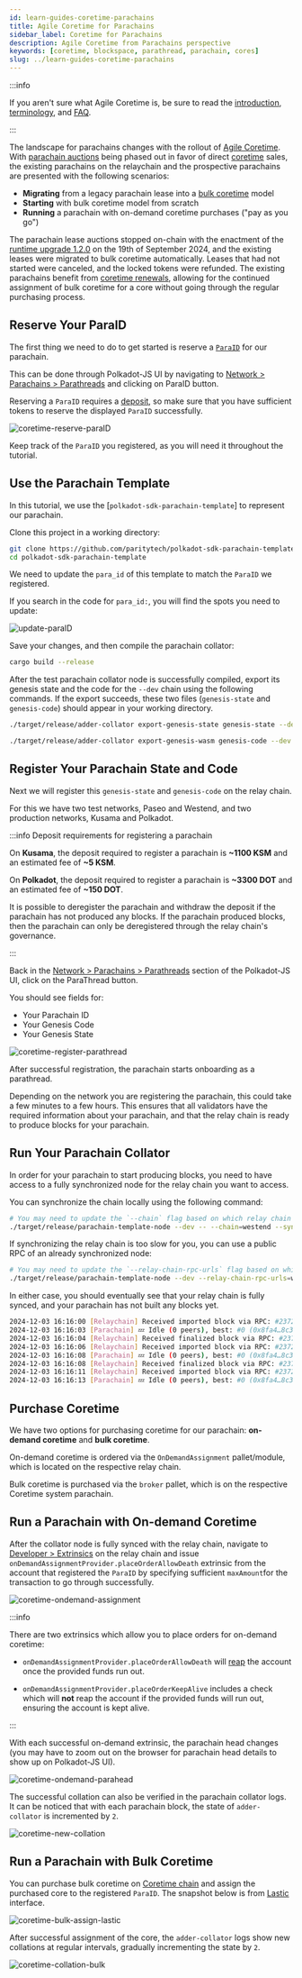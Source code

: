 ```yaml
---
id: learn-guides-coretime-parachains
title: Agile Coretime for Parachains
sidebar_label: Coretime for Parachains
description: Agile Coretime from Parachains perspective
keywords: [coretime, blockspace, parathread, parachain, cores]
slug: ../learn-guides-coretime-parachains
---
```


:::info

If you aren't sure what Agile Coretime is, be sure to read the
[introduction](./learn-agile-coretime.md),
[terminology](./learn-agile-coretime.md#agile-coretime-terminology), and
[FAQ](./learn-agile-coretime.md#agile-coretime-faq).

:::

The landscape for parachains changes with the rollout of
[Agile Coretime](./learn-agile-coretime.md). With [parachain auctions](./archive/learn-auction.md)
being phased out in favor of direct [coretime](./learn-agile-coretime.md#coretime) sales, the
existing parachains on the relaychain and the prospective parachains are presented with the
following scenarios:

- **Migrating** from a legacy parachain lease into a
  [bulk coretime](./learn-agile-coretime.md#bulk-coretime) model
- **Starting** with bulk coretime model from scratch
- **Running** a parachain with on-demand coretime purchases ("pay as you go")

The parachain lease auctions stopped on-chain with the enactment of the
[runtime upgrade 1.2.0](https://github.com/polkadot-fellows/runtimes/releases/tag/v1.2.0) on the
19th of September 2024, and the existing leases were migrated to bulk coretime automatically. Leases
that had not started were canceled, and the locked tokens were refunded. The existing parachains
benefit from [coretime renewals](https://docs.lastic.xyz/coretime/renewals.html), allowing for the
continued assignment of bulk coretime for a core without going through the regular purchasing
process.

## Reserve Your ParaID

The first thing we need to do to get started is reserve a [`ParaID`](../general/glossary.md#paraid) for our parachain.

This can be done through Polkadot-JS UI by navigating to [Network > Parachains > Parathreads](https://polkadot.js.org/apps/#/parachains/parathreads) and clicking on ParaID button.

Reserving a `ParaID` requires a [deposit](../general/chain-state-values.md#parachain-id-registration-deposit), so make sure that you have sufficient tokens to reserve the displayed `ParaID`
successfully.

![coretime-reserve-paraID](../assets/coretime/coretime-reserve-paraID.png)

Keep track of the `ParaID` you registered, as you will need it throughout the tutorial.

## Use the Parachain Template

In this tutorial, we use the [`polkadot-sdk-parachain-template`] to represent our parachain.

Clone this project in a working directory:

```sh
git clone https://github.com/paritytech/polkadot-sdk-parachain-template.git
cd polkadot-sdk-parachain-template
```

We need to update the `para_id` of this template to match the `ParaID` we registered.

If you search in the code for `para_id:`, you will find the spots you need to update:

![update-paraID](../assets/coretime/update-paraID.png)

Save your changes, and then compile the parachain collator:

```sh
cargo build --release
```

After the test parachain collator node is successfully compiled, export its genesis state and the
code for the `--dev` chain using the following commands. If the export succeeds, these two files (`genesis-state` and `genesis-code`) should appear in your working directory.

```sh
./target/release/adder-collator export-genesis-state genesis-state --dev
```

```sh
./target/release/adder-collator export-genesis-wasm genesis-code --dev
```

## Register Your Parachain State and Code

Next we will register this `genesis-state` and `genesis-code` on the relay chain.

For this we have two test networks, Paseo and Westend, and two production networks, Kusama and Polkadot.

:::info Deposit requirements for registering a parachain

On **Kusama**, the deposit required to register a parachain is **~1100 KSM** and an estimated fee of
**~5 KSM**.

On **Polkadot**, the deposit required to register a parachain is **~3300 DOT** and an estimated fee
of **~150 DOT**.

It is possible to deregister the parachain and withdraw the deposit if the parachain has not
produced any blocks. If the parachain produced blocks, then the parachain can only be deregistered
through the relay chain's governance.

:::

Back in the [Network > Parachains > Parathreads](https://polkadot.js.org/apps/#/parachains/parathreads) section of the Polkadot-JS UI, click on the ParaThread button.

You should see fields for:

- Your Parachain ID
- Your Genesis Code
- Your Genesis State

![coretime-register-parathread](../assets/coretime/Register-Parachain.png)

After successful registration, the parachain starts onboarding as a parathread.

Depending on the network you are registering the parachain, this could take a few minutes to a few hours. This ensures that all validators have the required information about your parachain, and that the relay chain is ready to produce blocks for your parachain.

## Run Your Parachain Collator

In order for your parachain to start producing blocks, you need to have access to a fully synchronized node for the relay chain you want to access.

You can synchronize the chain locally using the following command:

```sh
# You may need to update the `--chain` flag based on which relay chain you are targeting.
./target/release/parachain-template-node --dev -- --chain=westend --sync warp
```

If synchronizing the relay chain is too slow for you, you can use a public RPC of an already synchronized node:

```sh
# You may need to update the `--relay-chain-rpc-urls` flag based on which relay chain you are targeting.
./target/release/parachain-template-node --dev --relay-chain-rpc-urls=wss://westend-rpc.polkadot.io
```

In either case, you should eventually see that your relay chain is fully synced, and your parachain has not built any blocks yet.

```sh
2024-12-03 16:16:00 [Relaychain] Received imported block via RPC: #23720021 (0x944b…b392 -> 0xe8cb…291f)
2024-12-03 16:16:03 [Parachain] 💤 Idle (0 peers), best: #0 (0x8fa4…8c34), finalized #0 (0x8fa4…8c34), ⬇ 0 ⬆ 0
2024-12-03 16:16:04 [Relaychain] Received finalized block via RPC: #23720019 (0xa46f…51cb -> 0x9133…d918)
2024-12-03 16:16:06 [Relaychain] Received imported block via RPC: #23720022 (0xe8cb…291f -> 0xb457…a74a)
2024-12-03 16:16:08 [Parachain] 💤 Idle (0 peers), best: #0 (0x8fa4…8c34), finalized #0 (0x8fa4…8c34), ⬇ 0 ⬆ 0
2024-12-03 16:16:08 [Relaychain] Received finalized block via RPC: #23720020 (0x9133…d918 -> 0x944b…b392)
2024-12-03 16:16:11 [Relaychain] Received imported block via RPC: #23720023 (0xb457…a74a -> 0xe299…a05a)
2024-12-03 16:16:13 [Parachain] 💤 Idle (0 peers), best: #0 (0x8fa4…8c34), finalized #0 (0x8fa4…8c34), ⬇ 0 ⬆ 0
```

## Purchase Coretime

We have two options for purchasing coretime for our parachain: **on-demand coretime** and **bulk coretime**.

On-demand coretime is ordered via the `OnDemandAssignment` pallet/module, which is located on the respective
relay chain.

Bulk coretime is purchased via the `broker` pallet, which is on the respective Coretime system parachain.

## Run a Parachain with On-demand Coretime

After the collator node is fully synced with the relay chain, navigate to
[Developer > Extrinsics](https://polkadot.js.org/apps/#/extrinsics) on the relay chain and issue
`onDemandAssignmentProvider.placeOrderAllowDeath` extrinsic from the account that registered the
`ParaID` by specifying sufficient `maxAmount`for the transaction to go through successfully.

![coretime-ondemand-assignment](../assets/coretime/coretime-on-demand-assignment.png)

:::info

There are two extrinsics which allow you to place orders for on-demand coretime:

- `onDemandAssignmentProvider.placeOrderAllowDeath` will
  [reap](./learn-accounts.md#existential-deposit-and-reaping) the account once the provided funds
  run out.

- `onDemandAssignmentProvider.placeOrderKeepAlive` includes a check which will **not** reap the
  account if the provided funds will run out, ensuring the account is kept alive.

:::

With each successful on-demand extrinsic, the parachain head changes (you may have to zoom out on
the browser for parachain head details to show up on Polkadot-JS UI).

![coretime-ondemand-parahead](../assets/coretime/coretime-on-demand-parahead.png)

The successful collation can also be verified in the parachain collator logs. It can be noticed that
with each parachain block, the state of `adder-collator` is incremented by `2`.

![coretime-new-collation](../assets/coretime/coretime-create-new-collation.png)

## Run a Parachain with Bulk Coretime

You can purchase bulk coretime on [Coretime chain](./learn-guides-coretime-marketplaces.md) and
assign the purchased core to the registered `ParaID`. The snapshot below is from
[Lastic](https://test.lastic.xyz/) interface.

![coretime-bulk-assign-lastic](../assets/coretime/lastic-assign-core.png)

After successful assignment of the core, the `adder-collator` logs show new collations at regular
intervals, gradually incrementing the state by `2`.

![coretime-collation-bulk](../assets/coretime/coretime-collation-bulk.png)
